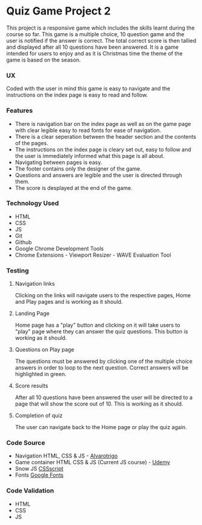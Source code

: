 # Quiz Game Project 2
This project is a responsive game which includes the skills learnt during the course so far. This game is a multiple choice, 10 question game and the user is notified if the answer is correct.  The total correct score is then tallied and displayed after all 10 questions have been answered. It is a game intended for users to enjoy and as it is Christmas time the theme of the game is based on the season.

### UX
Coded with the user in mind this game is easy to navigate and the instructions on the index page is easy to read and follow.

### Features

- There is navigation bar on the index page as well as on the game page with clear legible easy to read fonts for ease of navigation. 
- There is a clear seperation between the header section and the contents of the pages.
- The instructions on the index page is cleary set out, easy to follow and the user is immediately informed what this page is all about.
- Navigating between pages is easy.
- The footer contains only the designer of the game.
- Questions and answers are legible and the user is directed through them.
- The score is desplayed at the end of the game.

### Technology Used

- HTML
- CSS
- JS
- Git
- Github
- Google Chrome Development Tools
- Chrome Extensions - Viewport Resizer
                    - WAVE Evaluation Tool

### Testing

1.  Navigation links
    
    Clicking on the links will navigate users to the respective pages, Home and Play pages and is working as it should.

2.  Landing Page

    Home page has a "play" button and clicking on it will take users to "play" page where they can answer the quiz questions. This button is working as it should.

3.  Questions on Play page

    The questions must be answered by clicking one of the multiple choice answers in order to loop to the next question. Correct answers will be highlighted in green. 

4.  Score results

    After all 10 questions have been answered the user will be directed to a page that will show the score out of 10. This is working as it should.

5.  Completion of quiz

    The user can navigate back to the Home page or play the quiz again.

### Code Source

- Navigation HTML, CSS & JS - [Alvarotrigo](https://alvarotrigo.com)
- Game container HTML CSS & JS (Current JS course) - [Udemy](www.udemy.com)
- Snow JS [CSSscript](https://www.cssscript.com/minimalist-falling-snow-effect-with-pure-javascript-snow-js/)
- Fonts [Google Fonts](https://fonts.googleapis.com/css2?family=Poppins:ital,wght@0,100;0,200;0,300;0,400;0,500;0,600;0,700;0,800;0,900;1,100;1,200;1,300;1,400;1,500;1,600;1,700;1,800;1,900&display=swap)

### Code Validation
- HTML
- CSS
- JS
    
